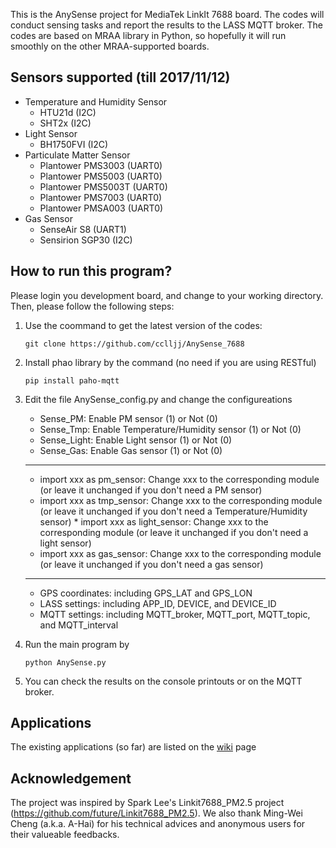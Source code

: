 This is the AnySense project for MediaTek LinkIt 7688 board. The codes will conduct sensing tasks and report the results to the LASS MQTT broker. The codes are based on MRAA library in Python, so hopefully it will run smoothly on the other MRAA-supported boards.

## Sensors supported (till 2017/11/12)
* Temperature and Humidity Sensor
  * HTU21d (I2C)
  * SHT2x (I2C)
* Light Sensor
  * BH1750FVI (I2C)
* Particulate Matter Sensor
  * Plantower PMS3003 (UART0)
  * Plantower PMS5003 (UART0)
  * Plantower PMS5003T (UART0)
  * Plantower PMS7003 (UART0)
  * Plantower PMSA003 (UART0)
* Gas Sensor
  * SenseAir S8 (UART1)
  * Sensirion SGP30 (I2C)
 
## How to run this program?
Please login you development board, and change to your working directory. Then, please follow the following steps:

1. Use the coommand to get the latest version of the codes: 
   ```
   git clone https://github.com/cclljj/AnySense_7688
   ```

2. Install phao library by the command (no need if you are using RESTful)
   ```
   pip install paho-mqtt
   ```
   
3. Edit the file AnySense_config.py and change the configureations
   * Sense_PM: Enable PM sensor (1) or Not (0)
   * Sense_Tmp: Enable Temperature/Humidity sensor (1) or Not (0)
   * Sense_Light: Enable Light sensor (1) or Not (0)
   * Sense_Gas: Enable Gas sensor (1) or Not (0)
   ***
   * import xxx as pm_sensor: Change xxx to the corresponding module (or leave it unchanged if you don't need a PM sensor)
   * import xxx as tmp_sensor: Change xxx to the corresponding module (or leave it unchanged if you don't need a Temperature/Humidity sensor)
   * import xxx as light_sensor: Change xxx to the corresponding module (or leave it unchanged if you don't need a light sensor)
   * import xxx as gas_sensor: Change xxx to the corresponding module (or leave it unchanged if you don't need a gas sensor)
   ***
   * GPS coordinates: including GPS_LAT and GPS_LON
   * LASS settings: including APP_ID, DEVICE, and DEVICE_ID
   * MQTT settings: including MQTT_broker, MQTT_port, MQTT_topic, and MQTT_interval
   
4. Run the main program by
   ```
   python AnySense.py
   ```

5. You can check the results on the console printouts or on the MQTT broker.

## Applications

The existing applications (so far) are listed on the [wiki](https://github.com/cclljj/AnySense_7688/wiki) page

## Acknowledgement

The project was inspired by Spark Lee's Linkit7688_PM2.5 project (https://github.com/future/Linkit7688_PM2.5). We also thank Ming-Wei Cheng (a.k.a. A-Hai) for his technical advices and anonymous users for their valueable feedbacks.
